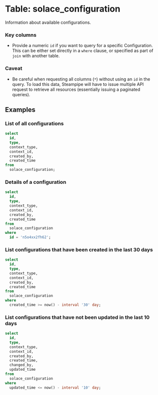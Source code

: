 # Table: solace_configuration

Information about available configurations.

### Key columns
- Provide a numeric `id` if you want to query for a specific Configuration. This can be either set directly in a `where` clause, or specified as part of `join` with another table.

### Caveat
- Be careful when requesting all columns (`*`) without using an `id` in the query. To load this data, Steampipe will have to issue multiple API request to retrieve all resources (essentially issuing a paginated queries).

## Examples

### List of all configurations

```sql
select
  id, 
  type,
  context_type,
  context_id,
  created_by,
  created_time
from
  solace_configuration;
```

### Details of a configuration

```sql
select
  id, 
  type,
  context_type,
  context_id,
  created_by,
  created_time
from
  solace_configuration
where
  id = 'n5o4xx2fh62';
```

### List configurations that have been created in the last 30 days

```sql
select
  id, 
  type,
  context_type,
  context_id,
  created_by,
  created_time
from
  solace_configuration
where
  created_time >= now() - interval '30' day;
```

### List configurations that have not been updated in the last 10 days

```sql
select
  id, 
  type,
  context_type,
  context_id,
  created_by,
  created_time,
  changed_by,
  updated_time
from
  solace_configuration
where
  updated_time <= now() - interval '10' day;
```